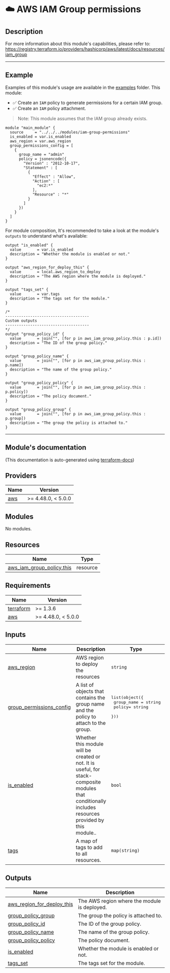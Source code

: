 <!-- BEGIN_TF_DOCS -->
# ☁️ AWS IAM Group permissions
## Description

For more information about this module's capabilities, please refer to: https://registry.terraform.io/providers/hashicorp/aws/latest/docs/resources/iam_group

---
## Example
Examples of this module's usage are available in the [examples](./examples) folder.
This module:
* ✅ Create an `IAM` policy to generate permissions for a certain IAM group.
* ✅ Create an `IAM` policy attachment.
>Note: This module assumes that the IAM group already exists.

```hcl
module "main_module" {
  source     = "../../../modules/iam-group-permissions"
  is_enabled = var.is_enabled
  aws_region = var.aws_region
  group_permissions_config = [
    {
      group_name = "admin"
      policy = jsonencode({
        "Version" : "2012-10-17",
        "Statement" : [
          {
            "Effect" : "Allow",
            "Action" : [
              "ec2:*"
            ],
            "Resource" : "*"
          }
        ]
      })
    }
  ]
}
```

For module composition, It's recommended to take a look at the module's `outputs` to understand what's available:
```hcl
output "is_enabled" {
  value       = var.is_enabled
  description = "Whether the module is enabled or not."
}

output "aws_region_for_deploy_this" {
  value       = local.aws_region_to_deploy
  description = "The AWS region where the module is deployed."
}

output "tags_set" {
  value       = var.tags
  description = "The tags set for the module."
}

/*
-------------------------------------
Custom outputs
-------------------------------------
*/
output "group_policy_id" {
  value       = join("", [for p in aws_iam_group_policy.this : p.id])
  description = "The ID of the group policy."
}

output "group_policy_name" {
  value       = join("", [for p in aws_iam_group_policy.this : p.name])
  description = "The name of the group policy."
}

output "group_policy_policy" {
  value       = join("", [for p in aws_iam_group_policy.this : p.policy])
  description = "The policy document."
}

output "group_policy_group" {
  value       = join("", [for p in aws_iam_group_policy.this : p.group])
  description = "The group the policy is attached to."
}
```
---

## Module's documentation
(This documentation is auto-generated using [terraform-docs](https://terraform-docs.io))
## Providers

| Name | Version |
|------|---------|
| <a name="provider_aws"></a> [aws](#provider\_aws) | >= 4.48.0, < 5.0.0 |

## Modules

No modules.

## Resources

| Name | Type |
|------|------|
| [aws_iam_group_policy.this](https://registry.terraform.io/providers/hashicorp/aws/latest/docs/resources/iam_group_policy) | resource |

## Requirements

| Name | Version |
|------|---------|
| <a name="requirement_terraform"></a> [terraform](#requirement\_terraform) | >= 1.3.6 |
| <a name="requirement_aws"></a> [aws](#requirement\_aws) | >= 4.48.0, < 5.0.0 |

## Inputs

| Name | Description | Type | Default | Required |
|------|-------------|------|---------|:--------:|
| <a name="input_aws_region"></a> [aws\_region](#input\_aws\_region) | AWS region to deploy the resources | `string` | n/a | yes |
| <a name="input_group_permissions_config"></a> [group\_permissions\_config](#input\_group\_permissions\_config) | A list of objects that contains the group name and the policy to attach to the group. | <pre>list(object({<br>    group_name = string<br>    policy= string<br>  }))</pre> | `null` | no |
| <a name="input_is_enabled"></a> [is\_enabled](#input\_is\_enabled) | Whether this module will be created or not. It is useful, for stack-composite<br>modules that conditionally includes resources provided by this module.. | `bool` | n/a | yes |
| <a name="input_tags"></a> [tags](#input\_tags) | A map of tags to add to all resources. | `map(string)` | `{}` | no |

## Outputs

| Name | Description |
|------|-------------|
| <a name="output_aws_region_for_deploy_this"></a> [aws\_region\_for\_deploy\_this](#output\_aws\_region\_for\_deploy\_this) | The AWS region where the module is deployed. |
| <a name="output_group_policy_group"></a> [group\_policy\_group](#output\_group\_policy\_group) | The group the policy is attached to. |
| <a name="output_group_policy_id"></a> [group\_policy\_id](#output\_group\_policy\_id) | The ID of the group policy. |
| <a name="output_group_policy_name"></a> [group\_policy\_name](#output\_group\_policy\_name) | The name of the group policy. |
| <a name="output_group_policy_policy"></a> [group\_policy\_policy](#output\_group\_policy\_policy) | The policy document. |
| <a name="output_is_enabled"></a> [is\_enabled](#output\_is\_enabled) | Whether the module is enabled or not. |
| <a name="output_tags_set"></a> [tags\_set](#output\_tags\_set) | The tags set for the module. |
<!-- END_TF_DOCS -->
